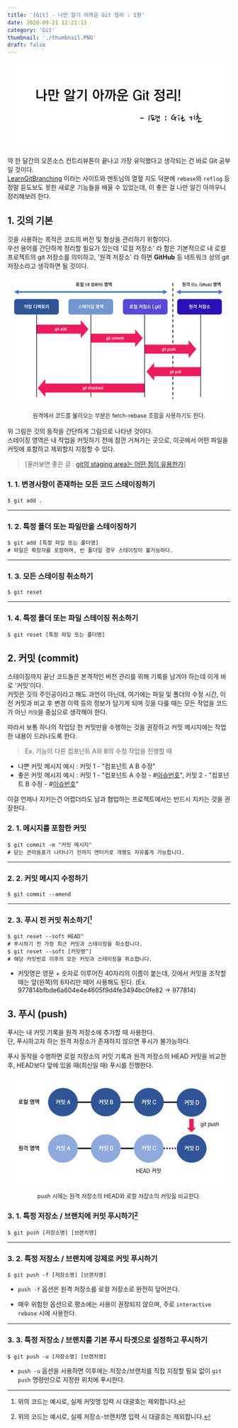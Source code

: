 ```yaml
---
title: '[Git] - 나만 알기 아까운 Git 정리 : 1편'
date: 2020-09-21 12:21:13
category: 'Git'
thumbnail: './thumbnail.PNG'
draft: false
---
```


![thumbnail](./thumbnail.PNG)

약 한 달간의 오픈소스 컨트리뷰톤이 끝나고 가장 유익했다고 생각되는 건 바로 Git 공부일 것이다.  
[LearnGitBranching](https://learngitbranching.js.org/?locale=ko) 이라는 사이트와 멘토님의 열혈 지도 덕분에 `rebase`와 `reflog` 등 정말 듣도보도 못한 새로운 기능들을 배울 수 있었는데, 이 좋은 걸 나만 알긴 아까우니 정리해보려 한다.

## 1. 깃의 기본

깃을 사용하는 목적은 코드의 버전 및 형상을 관리하기 위함이다.  
우선 용어를 간단하게 정리할 필요가 있는데 '로컬 저장소' 라 함은 기본적으로 내 로컬 프로젝트의 git 저장소를 의미하고, '원격 저장소' 라 하면 **GitHub** 등 네트워크 상의 git 저장소라고 생각하면 될 것이다.


![git의 동작](git.png)
<div style = "text-align: center; margin-bottom: 1rem; font-size: 0.8rem">원격에서 코드를 불러오는 부분은 fetch-rebase 조합을 사용하기도 한다.</div>

위 그림은 깃의 동작을 간단하게 그림으로 나타낸 것이다.  
스테이징 영역은 내 작업을 커밋하기 전에 잠깐 거쳐가는 곳으로, 이곳에서 어떤 파일을 커밋에 포함하고 제외할지 지정할 수 있다.  
> [둘러보면 좋은 글 : [git의 staging area는 어떤 점이 유용한가](https://blog.npcode.com/2012/10/23/git%EC%9D%98-staging-area%EB%8A%94-%EC%96%B4%EB%96%A4-%EC%A0%90%EC%9D%B4-%EC%9C%A0%EC%9A%A9%ED%95%9C%EA%B0%80/)]


### 1. 1. 변경사항이 존재하는 모든 코드 스테이징하기

```git
$ git add .
```

---

### 1. 2. 특정 폴더 또는 파일만을 스테이징하기

```git
$ git add [특정 파일 또는 폴더명]
# 파일은 확장자를 포함하며, 빈 폴더일 경우 스테이징이 불가능하다.
```

---

### 1. 3. 모든 스테이징 취소하기

```git
$ git reset
```

---

### 1. 4. 특정 폴더 또는 파일 스테이징 취소하기

```git
$ git reset [특정 파일 또는 폴더명]
```

## 2. 커밋 (commit)

스테이징까지 끝난 코드들은 본격적인 버전 관리를 위해 기록을 남겨야 하는데 이게 바로 '커밋'이다.  
커밋은 깃의 주인공이라고 해도 과언이 아닌데, 여기에는 파일 및 폴더의 수정 시간, 이전 커밋과 비교 후 변경 이력 등의 정보가 담기게 되며 깃을 다룰 때는 모든 작업을 코드가 아닌 `커밋`을 중심으로 생각해야 한다.  

따라서 보통 하나의 작업당 한 커밋만을 수행하는 것을 권장하고 커밋 메시지에는 작업한 내용이 드러나도록 한다.

> Ex. 기능이 다른 컴포넌트 A와 B의 수정 작업을 진행할 때

- 나쁜 커밋 메시지 예시 : 커밋 1 - "컴포넌트 A B 수정"
- 좋은 커밋 메시지 예시 : 커밋 1 - "컴포넌트 A 수정 - #[이슈번호]()", 커밋 2 - "컴포넌트 B 수정 - #[이슈번호]()"

이걸 언제나 지키는건 어렵더라도 남과 협업하는 프로젝트에서는 반드시 지키는 것을 권장한다.  

### 2. 1. 메시지를 포함한 커밋

```git
$ git commit -m "커밋 메시지"
# 닫는 큰따옴표가 나타나기 전까지 엔터키로 개행도 자유롭게 가능합니다.
```

---

### 2. 2. 커밋 메시지 수정하기

```git
$ git commit --amend
```

---

### 2. 3. 푸시 전 커밋 취소하기[^1]

```git
$ git reset --soft HEAD^
# 푸시하기 전 가장 최근 커밋과 스테이징을 취소합니다.
$ git reset --soft [커밋명^]
# 해당 커밋번호 이후의 모든 커밋과 스테이징을 취소합니다.
```

* 커밋명은 영문 + 숫자로 이루어진 40자리의 이름이 붙는데, 깃에서 커밋을 조작할 때는 앞(왼쪽)의 6자리만 떼어 사용해도 된다. <span style = "font-size: 0.88rem;">(Ex. 977814bfbde6a604e4e4605f9d4fe3494bc0fe82 -> 977814)</span>


## 3. 푸시 (push)

푸시는 내 커밋 기록을 원격 저장소에 추가할 때 사용한다.  
단, 푸시하고자 하는 원격 저장소가 존재하지 않으면 푸시가 불가능하다.

푸시 동작을 수행하면 로컬 저장소의 커밋 기록과 원격 저장소의 HEAD 커밋을 비교한 후, HEAD보다 앞에 있을 때(최신일 때) 푸시를 진행한다.

![push](./push.PNG)

<div style = "text-align: center; margin-bottom: 1rem; font-size: 0.8rem">push 시에는 원격 저장소의 HEAD와 로컬 저장소의 커밋을 비교한다.</div>

### 3. 1. 특정 저장소 / 브랜치에 커밋 푸시하기[^2]

```git
$ git push [저장소명] [브랜치명]
```

---


### 3. 2. 특정 저장소 / 브랜치에 강제로 커밋 푸시하기

```git
$ git push -f [저장소명] [브랜치명]
```

- `push -f` 옵션은 원격 저장소를 로컬 저장소로 완전히 덮어쓴다.

- 매우 위험한 옵션으로 평소에는 사용이 권장되지 않으며, 주로 `interactive rebase` 시에 사용한다.

---

### 3. 3. 특정 저장소 / 브랜치를 기본 푸시 타겟으로 설정하고 푸시하기

```git
$ git push -u [저장소명] [브랜치명]
```

- `push -u` 옵션을 사용하면 이후에는 저장소/브랜치를 직접 지정할 필요 없이 `git push` 명령만으로 지정한 위치에 푸시한다.


[^1]: 위의 코드는 예시로, 실제 커밋명 입력 시 대괄호는 제외합니다.
[^2]: 위의 코드는 예시로, 실제 저장소-브랜치명 입력 시 대괄호는 제외합니다.